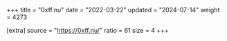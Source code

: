 +++
title = "0xff.nu"
date = "2022-03-22"
updated = "2024-07-14"
weight = 4273

[extra]
source = "https://0xff.nu/"
ratio = 61
size = 4
+++
